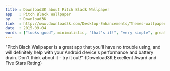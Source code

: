 ```yaml
---
title : Download3K about Pitch Black Wallpaper
app   : Pitch Black Wallpaper
by    : Download3K
link  : http://www.download3k.com/Desktop-Enhancements/Themes-wallpapers/Download-Pitch-Black-Wallpaper.html
date  : 2015-09-04
words : ["looks good", minimalistic, "that's it!", "very simple", great, mysterious, cool, perfectly, "try it out!"]
---
```


"Pitch Black Wallpaper is a great app that you'll have no trouble using, and will definitely help with your Android device's performance and battery drain. Don't think about it - try it out!" (Download3K Excellent Award and Five Stars Rating)
